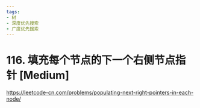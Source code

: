 ```yaml
---
tags:
- 树
- 深度优先搜索
- 广度优先搜索
---
```


# 116. 填充每个节点的下一个右侧节点指针 [Medium]

<https://leetcode-cn.com/problems/populating-next-right-pointers-in-each-node/>
